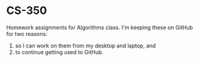 # CS-350
Homework assignments for Algorithms class.
I'm keeping these on GitHub for two reasons:
1) so I can work on them from my desktop and laptop, and
2) to continue getting used to GitHub.
